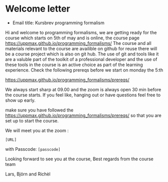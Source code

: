 # Welcome letter

- Email title: Kursbrev programming formalism

Hi and welcome to programming formalisms,
we are getting ready for the course which starts on 5th of may and is online,
the course page https://uppmax.github.io/programming_formalisms/
The course and all materials relevant to the course are availible on github
for reuse there will be a course project which is also on git hub.
The use of git and tools like it are a valuble part of the toolkit
of a professional developer and the use of these tools in the course
is an active choice as part of the learning experience.
Check the following prereqs before we start on monday the 5:th

https://uppmax.github.io/programming_formalisms/prereqs/ 

We always start sharp at 09.00 and the zoom is always open
30 min before the course starts.
If you feel like, hanging out or have questions feel free to show up early.

make sure you have followed the
https://uppmax.github.io/programming_formalisms/prereqs/
so that you are set up to start the course.

We will meet you at the zoom :

`[URL]`

with Passcode: `[passcode]`

Looking forward to see you at the course, 
Best regards from the course team

Lars, Björn and Richèl 
